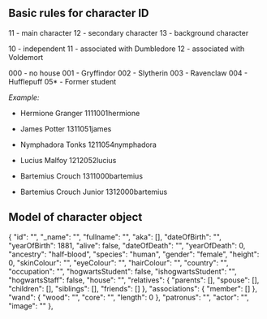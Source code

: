 ## Basic rules for character ID

11 - main character
12 - secondary character
13 - background character

10 - independent
11 - associated with Dumbledore
12 - associated with Voldemort

000 - no house
001 - Gryffindor
002 - Slytherin
003 - Ravenclaw
004 - Hufflepuff
05* - Former student

_Example:_

* Hermione Granger
  1111001hermione

* James Potter
  1311051james

* Nymphadora Tonks
  1211054nymphadora

* Lucius Malfoy
  1212052lucius

* Bartemius Crouch
  1311000bartemius

* Bartemius Crouch Junior
  1312000bartemius

## Model of character object

  {
    "id": "",
    "_name": "",
    "fullname": "",
    "aka": [],
    "dateOfBirth": "",
    "yearOfBirth": 1881,
    "alive": false,
    "dateOfDeath": "",
    "yearOfDeath": 0,
    "ancestry": "half-blood",
    "species": "human",
    "gender": "female",
    "height": 0,
    "skinColour": "",
    "eyeColour": "",
    "hairColour": "",
    "country": "",
    "occupation": "",
    "hogwartsStudent": false,
    "ishogwartsStudent": "",
    "hogwartsStaff": false,
    "house": "",
    "relatives": {
      "parents": [],
      "spouse": [],
      "children": [],
      "siblings": [],
      "friends": []
    },
    "associations": {
      "member": []
    },
    "wand": {
      "wood": "",
      "core": "",
      "length": 0
    },
    "patronus": "",
    "actor": "",
    "image": ""
  },
